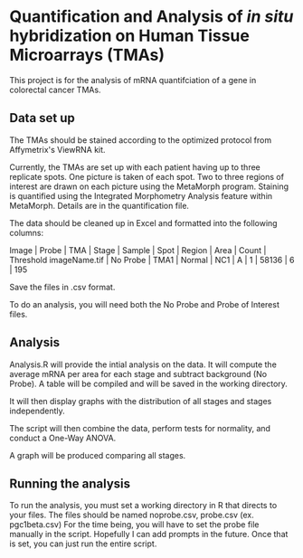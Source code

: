 # Quantification and Analysis of *in situ* hybridization on Human Tissue Microarrays (TMAs)

This project is for the analysis of mRNA quantifciation of a gene in colorectal cancer TMAs.

## Data set up

The TMAs should be stained according to the optimized protocol from Affymetrix's ViewRNA kit.

Currently, the TMAs are set up with each patient having up to three replicate spots. One picture is taken of each spot. Two to three regions of interest are drawn on each picture using the MetaMorph program. Staining is quantified using the Integrated Morphometry Analysis feature within MetaMorph. Details are in the quantification file.

The data should be cleaned up in Excel and formatted into the following columns:

Image | Probe | TMA | Stage | Sample | Spot | Region | Area | Count | Threshold
imageName.tif | No Probe | TMA1 | Normal | NC1 | A | 1 | 58136 | 6 | 195


Save the files in .csv format.

To do an analysis, you will need both the No Probe and Probe of Interest files.


## Analysis

Analysis.R will provide the intial analysis on the data. It will compute the average mRNA per area for each stage and subtract background (No Probe). A table will be compiled and will be saved in the working directory.

It will then display graphs with the distribution of all stages and stages independently.

The script will then combine the data, perform tests for normality, and conduct a One-Way ANOVA.

A graph will be produced comparing all stages.

## Running the analysis

To run the analysis, you must set a working directory in R that directs to your files.
The files should be named noprobe.csv, probe.csv (ex. pgc1beta.csv)
For the time being, you will have to set the probe file manually in the script. Hopefully I can add prompts in the future.
Once that is set, you can just run the entire script.

